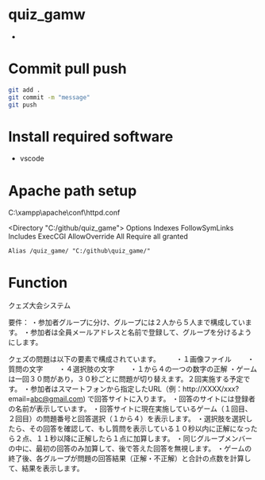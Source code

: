 # quiz_gamw

- 

# Commit pull push
```bash
git add .
git commit -m "message"
git push
```

# Install required software
- vscode


# Apache path setup

C:\xampp\apache\conf\httpd.conf


<Directory "C:/github/quiz_game">
    Options Indexes FollowSymLinks Includes ExecCGI
    AllowOverride All
    Require all granted
</Directory>

<IfModule alias_module>
	
	Alias /quiz_game/ "C:/github\quiz_game/"
</IfModule>


# Function 

クェズ大会システム

要件：
・参加者グループに分け、グループには２人から５人まで構成しています。
・参加者は全員メールアドレスと名前で登録して、グループを分けるようにします。

クェズの問題は以下の要素で構成されています。
　　・１画像ファイル
　　・質問の文字
　　・４選択肢の文字
　　・１から４の一つの数字の正解
・ゲームは一回３０問があり，３０秒ごとに問題が切り替えます。２回実施する予定です。
・参加者はスマートフォンから指定したURL（例：http://XXXX/xxx?email=abc@gmail.com) で回答サイトに入ります。
・回答のサイトには登録者の名前が表示しています。
・回答サイトに現在実施しているゲーム（１回目、２回目）の問題番号と回答選択（１から４）を表示します。
・選択肢を選択したら、その回答を確認して、もし質問を表示している１０秒以内に正解になったら２点、１１秒以降に正解したら１点に加算します。
・同じグループメンバーの中に、最初の回答のみ加算して、後で答えた回答を無視します。
・ゲームの終了後、各グループが問題の回答結果（正解・不正解）と合計の点数を計算して、結果を表示します。
